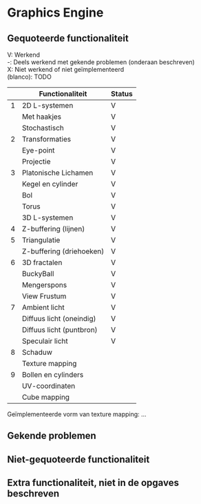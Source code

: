 # Graphics Engine
## Gequoteerde functionaliteit

V: Werkend  
-: Deels werkend met gekende problemen (onderaan beschreven)  
X: Niet werkend of niet geïmplementeerd  
(blanco): TODO  


|     | Functionaliteit          | Status |
|-----|--------------------------|--------|
| 1   | 2D L-systemen            | V      |
|     | Met haakjes              | V      |
|     | Stochastisch             | V      |
| 2   | Transformaties           | V      |
|     | Eye-point                | V      |
|     | Projectie                | V      |
| 3   | Platonische Lichamen     | V      |
|     | Kegel en cylinder        | V      |
|     | Bol                      | V      |
|     | Torus                    | V      |
|     | 3D L-systemen            | V      |
| 4   | Z-buffering (lijnen)     | V      |
| 5   | Triangulatie             | V      |
|     | Z-buffering (driehoeken) | V      |
| 6   | 3D fractalen             | V      |
|     | BuckyBall                | V      |
|     | Mengerspons              | V      |
|     | View Frustum             | V      |
| 7   | Ambient licht            | V      |
|     | Diffuus licht (oneindig) | V      |
|     | Diffuus licht (puntbron) | V      |
|     | Speculair licht          | V      |
| 8   | Schaduw                  |        |
|     | Texture mapping          |        |
| 9   | Bollen en cylinders      |        |
|     | UV-coordinaten           |        |
|     | Cube mapping             |        |

Geïmplementeerde vorm van texture mapping: ...

## Gekende problemen

## Niet-gequoteerde functionaliteit

## Extra functionaliteit, niet in de opgaves beschreven

